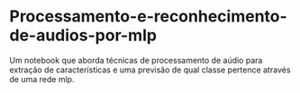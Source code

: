 # Processamento-e-reconhecimento-de-audios-por-mlp
Um notebook que aborda técnicas de processamento de aúdio para extração de características e uma previsão de qual classe pertence através de uma rede mlp.
